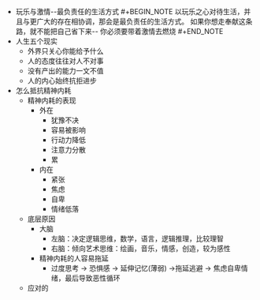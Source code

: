 - 玩乐与激情--最负责任的生活方式
  #+BEGIN_NOTE
  以玩乐之心对待生活，并且与更广大的存在相协调，那会是最负责任的生活方式。
  如果你想走奉献这条路，就不能把自己省下来-- 你必须要带着激情去燃烧
  #+END_NOTE
- 人生五个现实
	- 外界只关心你能给予什么
	- 人的态度往往对人不对事
	- 没有产出的能力一文不值
	- 人的内心始终抗拒进步
- 怎么抵抗精神内耗
	- 精神内耗的表现
		- 外在
			- 犹豫不决
			- 容易被影响
			- 行动力降低
			- 注意力分散
			- 累
		- 内在
			- 紧张
			- 焦虑
			- 自卑
			- 情绪低落
	- 底层原因
		- 大脑
			- 左脑：决定逻辑思维，数学，语言，逻辑推理，比较理智
			- 右脑：倾向艺术思维：绘画，音乐，情感，创造，较为感性
		- 精神内耗的人容易拖延
			- 过度思考 -> 恐惧感 -> 延伸记忆(薄弱) ->拖延逃避 -> 焦虑自卑情绪，最后导致恶性循环
	- 应对的